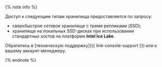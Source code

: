{% note info %}

Доступ к следующим типам хранилища предоставляется по запросу:

* сверхбыстрое сетевое хранилище с тремя репликами (SSD);
* хранилище на локальных SSD-дисках при использовании стандартных хостов на платформе **Intel Ice Lake**.

Обратитесь в [техническую поддержку]({{ link-console-support }}) или к вашему аккаунт-менеджеру.

{% endnote %}
